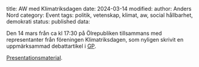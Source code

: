 title: AW med Klimatriksdagen
date: 2024-03-14
modified:
author: Anders Nord
category: Event
tags: politik, vetenskap, klimat, aw, social hållbarhet, demokrati
status: published
data:

Den 14 mars från ca kl 17:30 på Ölrepubliken tillsammans med representanter från
föreningen Klimatriksdagen, som nyligen skrivit en uppmärksammad debattartikel i
<a href="https://www.gp.se/debatt/regeringen-skyller-pa-att-folket-inte-ar-redo-att-gora-mer-for-klimatet.a5e7cb30-f444-45db-a916-edcdaf897322"
target="_blank">GP</a>.

<a href="data/Klimatriksdagen_för_IFK240314_CE.pptx"
target="_blank">Presentationsmaterial</a>.
